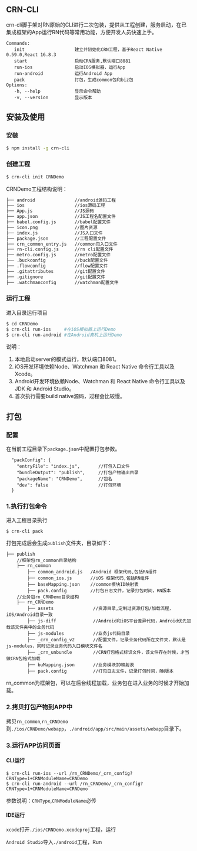## CRN-CLI
crn-cli脚手架对RN原始的CLI进行二次包装，提供从工程创建，服务启动，在已集成框架的App运行RN代码等常用功能，方便开发人员快速上手。

```
Commands:
   init                   建立并初始化CRN工程，基于React Native 0.59.0,React 16.8.3
   start                  启动CRN服务,默认端口8081
   run-ios                启动IOS模拟器，运行App
   run-android            运行Android App
   pack                   打包，生成common包和biz包
Options:
   -h, --help             显示命令帮助
   -v, --version          显示版本

```

## 安装及使用
### 安装
```bash
$ npm install -g crn-cli
```
### 创建工程
```bash
$ crn-cli init CRNDemo
```
CRNDemo工程结构说明：
```bash
├── android               //android源码工程
├── ios                   //ios源码工程
├── App.js                //JS源码
├── app.json              //JS工程名配置文件
├── babel.config.js       //babel配置文件
├── icon.png              //图片资源
├── index.js              //JS入口文件
├── package.json          //工程配置文件
├── crn_common_entry.js   //common包入口文件
├── rn-cli.config.js      //rn cli配置文件
├── metro.config.js       //metro配置文件
├── .buckconfig           //buck配置文件
├── .flowconfig           //flow配置文件
├── .gitattributes        //git配置文件
├── .gitignore            //git配置文件
├── .watchmanconfig       //watchman配置文件
```
### 运行工程
进入目录运行项目
```bash
$ cd CRNDemo
$ crn-cli run-ios     #在iOS模拟器上运行Demo
$ crn-cli run-android #在Android真机上运行Demo
```
说明：
1. 本地启动server的模式运行，默认端口8081。
2. iOS开发环境依赖Node、Watchman 和 React Native 命令行工具以及 Xcode。
3. Android开发环境依赖Node、Watchman 和 React Native 命令行工具以及 JDK 和 Android Studio。
4. 首次执行需要build native源码，过程会比较慢。

## 打包
### 配置
在当前工程目录下`package.json`中配置打包参数。
```
  "packConfig": {
    "entryFile": "index.js",       //打包入口文件
    "bundleOutput": "publish",     //打包产物输出目录
    "packageName": "CRNDemo",      //包名     
    "dev": false                   //打包环境
  }
```
### 1.执行打包命令
进入工程目录执行
```
$ crn-cli pack
```
打包完成后会生成`publish`文件夹，目录如下：
```
├── publish
    //框架包rn_common目录结构
    ├── rn_common
        ├── common_android.js   /Android 框架代码,包括RN组件
        ├── common_ios.js       //iOS 框架代码,包括RN组件
        ├── baseMapping.json    //common模块ID映射表
        ├── pack.config         //打包日志文件，记录打包时间，RN版本
    //业务包rn_CRNDemo目录结构
    ├── rn_CRNDemo
        ├── assets               //资源目录,定制过资源打包/加载流程，iOS/Android目录一致
        ├── js-diff              //Android和iOS平台差异代码，Android优先加载该文件夹中的业务代码
        ├── js-modules           //业务js代码目录
        ├── _crn_config_v2       //配置文件，记录业务代码所在文件夹，默认是js-modules，同时记录业务代码入口模块文件名
        ├── _crn_unbundle        //CRN打包格式标识文件，该文件存在时候，才当做CRN包格式加载
        ├── buMapping.json       //业务模块ID映射表
        ├── pack.config          //打包日志文件，记录打包时间，RN版本
```
rn_common为框架包，可以在后台线程加载，业务包在进入业务的时候才开始加载。

### 2.拷贝打包产物到APP中
拷贝`rn_common`,`rn_CRNDemo`到`./ios/CRNDemo/webapp`，`./android/app/src/main/assets/webapp`目录下。
### 3.运行APP访问页面
#### CLI运行
```
$ crn-cli run-ios --url /rn_CRNDemo/_crn_config?CRNType=1+CRNModuleName=CRNDemo
$ crn-cli run-android --url /rn_CRNDemo/_crn_config?CRNType=1+CRNModuleName=CRNDemo
```
参数说明：`CRNType`,`CRNModuleName`必传
#### IDE运行
`xcode`打开`./ios/CRNDemo.xcodeproj`工程，运行

`Android Studio`导入`./android`工程，Run